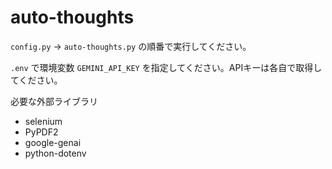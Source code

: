 # auto-thoughts

`config.py` -> `auto-thoughts.py` の順番で実行してください。

`.env` で環境変数 `GEMINI_API_KEY` を指定してください。APIキーは各自で取得してください。

必要な外部ライブラリ
 - selenium
 - PyPDF2
 - google-genai
 - python-dotenv
